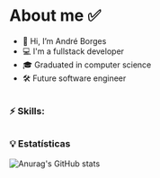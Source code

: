 ###### <h1>About me ✅
- 👋 Hi, I’m André Borges
- 💻 I'm a fullstack developer
- 🎓 Graduated in computer science
- 🛠️ Future software engineer

 ###### <h3>⚡ Skills:
 
 ###### <h3>💡 Estatísticas 
 ![Anurag's GitHub stats](https://github-readme-stats.vercel.app/api?username=anuraghazra&theme=dark&show_icons=true)
 
